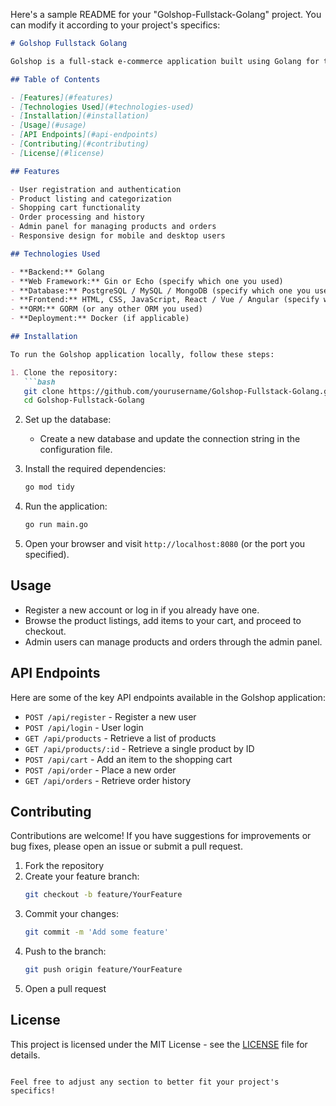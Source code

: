 Here's a sample README for your "Golshop-Fullstack-Golang" project. You can modify it according to your project's specifics:

```markdown
# Golshop Fullstack Golang

Golshop is a full-stack e-commerce application built using Golang for the backend and modern web technologies for the frontend. This project aims to provide a seamless shopping experience while showcasing the capabilities of Golang in web development.

## Table of Contents

- [Features](#features)
- [Technologies Used](#technologies-used)
- [Installation](#installation)
- [Usage](#usage)
- [API Endpoints](#api-endpoints)
- [Contributing](#contributing)
- [License](#license)

## Features

- User registration and authentication
- Product listing and categorization
- Shopping cart functionality
- Order processing and history
- Admin panel for managing products and orders
- Responsive design for mobile and desktop users

## Technologies Used

- **Backend:** Golang
- **Web Framework:** Gin or Echo (specify which one you used)
- **Database:** PostgreSQL / MySQL / MongoDB (specify which one you used)
- **Frontend:** HTML, CSS, JavaScript, React / Vue / Angular (specify which one you used)
- **ORM:** GORM (or any other ORM you used)
- **Deployment:** Docker (if applicable)

## Installation

To run the Golshop application locally, follow these steps:

1. Clone the repository:
   ```bash
   git clone https://github.com/yourusername/Golshop-Fullstack-Golang.git
   cd Golshop-Fullstack-Golang
   ```

2. Set up the database:
   - Create a new database and update the connection string in the configuration file.

3. Install the required dependencies:
   ```bash
   go mod tidy
   ```

4. Run the application:
   ```bash
   go run main.go
   ```

5. Open your browser and visit `http://localhost:8080` (or the port you specified).

## Usage

- Register a new account or log in if you already have one.
- Browse the product listings, add items to your cart, and proceed to checkout.
- Admin users can manage products and orders through the admin panel.

## API Endpoints

Here are some of the key API endpoints available in the Golshop application:

- `POST /api/register` - Register a new user
- `POST /api/login` - User login
- `GET /api/products` - Retrieve a list of products
- `GET /api/products/:id` - Retrieve a single product by ID
- `POST /api/cart` - Add an item to the shopping cart
- `POST /api/order` - Place a new order
- `GET /api/orders` - Retrieve order history

## Contributing

Contributions are welcome! If you have suggestions for improvements or bug fixes, please open an issue or submit a pull request.

1. Fork the repository
2. Create your feature branch:
   ```bash
   git checkout -b feature/YourFeature
   ```
3. Commit your changes:
   ```bash
   git commit -m 'Add some feature'
   ```
4. Push to the branch:
   ```bash
   git push origin feature/YourFeature
   ```
5. Open a pull request

## License

This project is licensed under the MIT License - see the [LICENSE](LICENSE) file for details.

```

Feel free to adjust any section to better fit your project's specifics!
